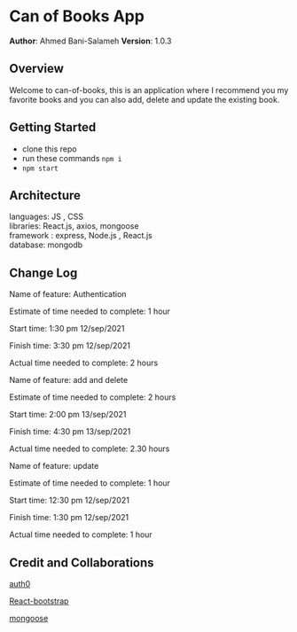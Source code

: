 # Can of Books App

**Author**: Ahmed Bani-Salameh
**Version**: 1.0.3

## Overview
<!-- Provide a high level overview of what this application is and why you are building it, beyond the fact that it's an assignment for this class. (i.e. What's your problem domain?) -->
Welcome to can-of-books, this is an application where I recommend you my favorite books and you can also add, delete and update the existing book.  

## Getting Started

- clone this repo
- run these commands `npm i`
- `npm start`

## Architecture
<!-- Provide a detailed description of the application design. What technologies (languages, libraries, etc) you're using, and any other relevant design information. -->
languages: JS , CSS  
libraries: React.js, axios, mongoose  
framework : express, Node.js , React.js  
database: mongodb

## Change Log

Name of feature: Authentication

Estimate of time needed to complete: 1 hour

Start time: 1:30 pm 12/sep/2021

Finish time: 3:30 pm 12/sep/2021

Actual time needed to complete: 2 hours

Name of feature: add and delete

Estimate of time needed to complete: 2 hours

Start time: 2:00 pm 13/sep/2021

Finish time: 4:30 pm 13/sep/2021

Actual time needed to complete: 2.30 hours

Name of feature: update

Estimate of time needed to complete: 1 hour

Start time: 12:30 pm 12/sep/2021

Finish time: 1:30 pm 12/sep/2021

Actual time needed to complete: 1 hour

## Credit and Collaborations
<!-- Give credit (and a link) to other people or resources that helped you build this application. -->
[auth0](https://auth0.com/docs/libraries/auth0-react)

[React-bootstrap](https://react-bootstrap.netlify.app/getting-started/introduction)

[mongoose](https://mongoosejs.com)
